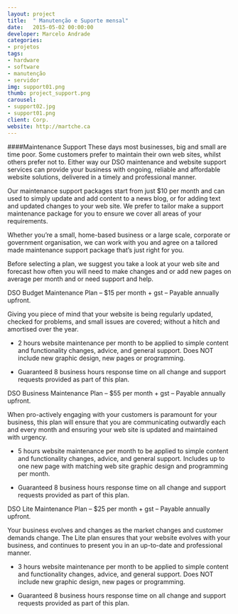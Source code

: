 ```yaml
---
layout: project
title:  " Manutenção e Suporte mensal"
date:   2015-05-02 00:00:00
developer: Marcelo Andrade
categories:
- projetos
tags:
- hardware
- software
- manutenção
- servidor
img: support01.png
thumb: project_support.png
carousel:
- support02.jpg
- support01.png
client: Corp.
website: http://martche.ca
---
```

####Maintenance Support
These days most businesses, big and small are time poor. Some customers prefer to maintain their own web sites, whilst others prefer not to. Either way our DSO maintenance and website support services can provide your business with ongoing, reliable and affordable website solutions, delivered in a timely and professional manner.

Our maintenance support packages start from just $10 per month and can used to simply update and add content to a news blog, or for adding text and updated changes to your web site. We prefer to tailor make a support maintenance package for you to ensure we cover all areas of your requirements.

Whether you’re a small, home-based business or a large scale, corporate or government organisation, we can work with you and agree on a tailored made maintenance support package that’s just right for you.

Before selecting a plan, we suggest you take a look at your web site and forecast how often you will need to make changes and or add new pages on average per month and or need support and help.

DSO Budget Maintenance Plan – $15 per month + gst – Payable annually upfront.

Giving you piece of mind that your website is being regularly updated, checked for problems, and small issues are covered; without a hitch and amortised over the year.

* 2 hours website maintenance per month to be applied to simple content and functionality changes, advice, and general support. Does NOT include new graphic design, new pages or programming.

* Guaranteed 8 business hours response time on all change and support requests provided as part of this plan.

DSO Business Maintenance Plan – $55 per month + gst – Payable annually upfront.

When pro-actively engaging with your customers is paramount for your business, this plan will ensure that you are communicating outwardly each and every month and ensuring your web site is updated and maintained with urgency.

* 5 hours website maintenance per month to be applied to simple content and functionality changes, advice, and general support. Includes up to one new page with matching web site graphic design and programming per month.

* Guaranteed 8 business hours response time on all change and support requests provided as part of this plan.

DSO Lite Maintenance Plan – $25 per month + gst – Payable annually upfront.

Your business evolves and changes as the market changes and customer demands change. The Lite plan ensures that your website evolves with your business, and continues to present you in an up-to-date and professional manner.

* 3 hours website maintenance per month to be applied to simple content and functionality changes, advice, and general support. Does NOT include new graphic design, new pages or programming.

* Guaranteed 8 business hours response time on all change and support requests provided as part of this plan.